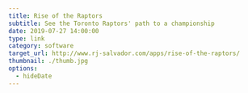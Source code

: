 ```yaml
---
title: Rise of the Raptors
subtitle: See the Toronto Raptors' path to a championship
date: 2019-07-27 14:00:00
type: link
category: software
target_url: http://www.rj-salvador.com/apps/rise-of-the-raptors/
thumbnail: ./thumb.jpg
options:
  - hideDate
---
```


